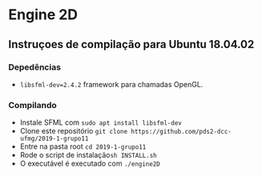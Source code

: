 # Engine 2D

## Instruçoes de compilação para Ubuntu 18.04.02

### Depedências
- `libsfml-dev=2.4.2` framework para chamadas OpenGL.
### Compilando

- Instale SFML com `sudo apt install libsfml-dev`
- Clone este repositório `git clone https://github.com/pds2-dcc-ufmg/2019-1-grupo11`
- Entre na pasta root `cd 2019-1-grupo11`
- Rode o script de instalação`sh INSTALL.sh`
- O executável é executado com `./engine2D`

